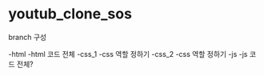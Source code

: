 # youtub_clone_sos

branch 구성

-html
  -html 코드 전체
-css_1
  -css 역할 정하기
-css_2
  -css 역할 정하기
-js
  -js 코드 전체?
